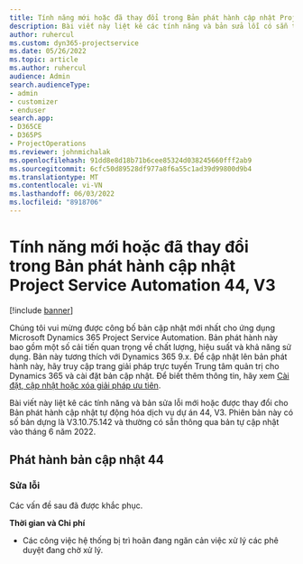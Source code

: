 ```yaml
---
title: Tính năng mới hoặc đã thay đổi trong Bản phát hành cập nhật Project Service Automation 44, V3
description: Bài viết này liệt kê các tính năng và bản sửa lỗi có sẵn trong Microsoft Dynamics 365 Project Service Automation Cập nhật Bản phát hành 44, V3.
author: ruhercul
ms.custom: dyn365-projectservice
ms.date: 05/26/2022
ms.topic: article
ms.author: ruhercul
audience: Admin
search.audienceType:
- admin
- customizer
- enduser
search.app:
- D365CE
- D365PS
- ProjectOperations
ms.reviewer: johnmichalak
ms.openlocfilehash: 91dd8e8d18b71b6cee85324d038245660fff2ab9
ms.sourcegitcommit: 6cfc50d89528df977a8f6a55c1ad39d99800d9b4
ms.translationtype: MT
ms.contentlocale: vi-VN
ms.lasthandoff: 06/03/2022
ms.locfileid: "8918706"
---
```

# <a name="whats-new-or-changed-in-project-service-automation-update-release-44-v3"></a>Tính năng mới hoặc đã thay đổi trong Bản phát hành cập nhật Project Service Automation 44, V3

[!include [banner](../includes/psa-now-project-operations.md)]

Chúng tôi vui mừng được công bố bản cập nhật mới nhất cho ứng dụng Microsoft Dynamics 365 Project Service Automation. Bản phát hành này bao gồm một số cải tiến quan trọng về chất lượng, hiệu suất và khả năng sử dụng. Bản này tương thích với Dynamics 365 9.x. Để cập nhật lên bản phát hành này, hãy truy cập trang giải pháp trực tuyến Trung tâm quản trị cho Dynamics 365 và cài đặt bản cập nhật. Để biết thêm thông tin, hãy xem [Cài đặt, cập nhật hoặc xóa giải pháp ưu tiên](/power-platform/admin/install-remove-preferred-solution).

Bài viết này liệt kê các tính năng và bản sửa lỗi mới hoặc được thay đổi cho Bản phát hành cập nhật tự động hóa dịch vụ dự án 44, V3. Phiên bản này có số bản dựng là V3.10.75.142 và thường có sẵn thông qua bản tự cập nhật vào tháng 6 năm 2022.

## <a name="update-release-44"></a>Phát hành bản cập nhật 44

### <a name="bug-fixes"></a>Sửa lỗi

Các vấn đề sau đã được khắc phục.

**Thời gian và Chi phí**

- Các công việc hệ thống bị trì hoãn đang ngăn cản việc xử lý các phê duyệt đang chờ xử lý.
